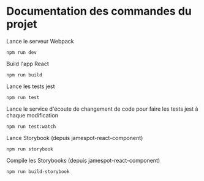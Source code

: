 
# Documentation des commandes du projet

Lance le serveur Webpack

    npm run dev

Build l'app React

    npm run build

Lance les tests jest

    npm run test

Lance le service d'écoute de changement de code pour faire les tests jest à chaque modification

    npm run test:watch

Lance Storybook (depuis jamespot-react-component)

    npm run storybook

Compile les Storybooks (depuis jamespot-react-component)

    npm run build-storybook

